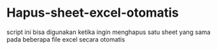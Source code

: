 # Hapus-sheet-excel-otomatis

script ini bisa digunakan ketika ingin menghapus satu sheet yang sama pada beberapa file excel secara otomatis
